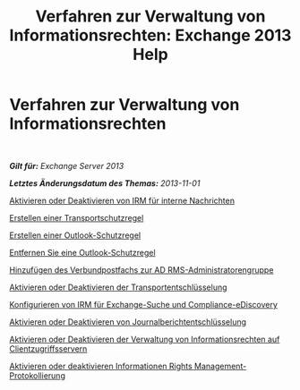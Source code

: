 ﻿---
title: 'Verfahren zur Verwaltung von Informationsrechten: Exchange 2013 Help'
TOCTitle: Verfahren zur Verwaltung von Informationsrechten
ms:assetid: e5b3c7d1-31d6-481f-82e7-a3766da9a510
ms:mtpsurl: https://technet.microsoft.com/de-de/library/Dd351212(v=EXCHG.150)
ms:contentKeyID: 50476957
ms.date: 04/24/2018
mtps_version: v=EXCHG.150
ms.translationtype: HT
---

# Verfahren zur Verwaltung von Informationsrechten

 

_**Gilt für:** Exchange Server 2013_

_**Letztes Änderungsdatum des Themas:** 2013-11-01_

[Aktivieren oder Deaktivieren von IRM für interne Nachrichten](enable-or-disable-irm-for-internal-messages-exchange-2013-help.md)

[Erstellen einer Transportschutzregel](create-a-transport-protection-rule-exchange-2013-help.md)

[Erstellen einer Outlook-Schutzregel](create-an-outlook-protection-rule-exchange-2013-help.md)

[Entfernen Sie eine Outlook-Schutzregel](remove-an-outlook-protection-rule-exchange-2013-help.md)

[Hinzufügen des Verbundpostfachs zur AD RMS-Administratorengruppe](add-the-federation-mailbox-to-the-ad-rms-super-users-group-exchange-2013-help.md)

[Aktivieren oder Deaktivieren der Transportentschlüsselung](enable-or-disable-transport-decryption-exchange-2013-help.md)

[Konfigurieren von IRM für Exchange-Suche und Compliance-eDiscovery](configure-irm-for-exchange-search-and-https://docs.microsoft.com/de-de/exchange/security-and-compliance/in-place-ediscovery/in-place-ediscovery)

[Aktivieren oder Deaktivieren von Journalberichtentschlüsselung](enable-or-disable-journal-report-decryption-exchange-2013-help.md)

[Aktivieren oder Deaktivieren der Verwaltung von Informationsrechten auf Clientzugriffsservern](enable-or-disable-information-rights-management-on-client-access-servers-exchange-2013-help.md)

[Aktivieren oder deaktivieren Informationen Rights Management-Protokollierung](enable-or-disable-information-rights-management-logging-exchange-2013-help.md)


